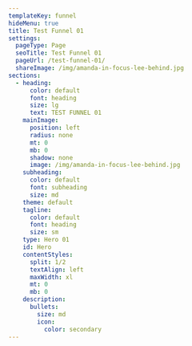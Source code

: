 ```yaml
---
templateKey: funnel
hideMenu: true
title: Test Funnel 01
settings:
  pageType: Page
  seoTitle: Test Funnel 01
  pageUrl: /test-funnel-01/
  shareImage: /img/amanda-in-focus-lee-behind.jpg
sections:
  - heading:
      color: default
      font: heading
      size: lg
      text: TEST FUNNEL 01
    mainImage:
      position: left
      radius: none
      mt: 0
      mb: 0
      shadow: none
      image: /img/amanda-in-focus-lee-behind.jpg
    subheading:
      color: default
      font: subheading
      size: md
    theme: default
    tagline:
      color: default
      font: heading
      size: sm
    type: Hero 01
    id: Hero
    contentStyles:
      split: 1/2
      textAlign: left
      maxWidth: xl
      mt: 0
      mb: 0
    description:
      bullets:
        size: md
        icon:
          color: secondary
---
```

